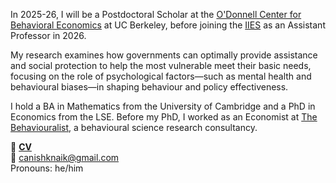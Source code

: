 In 2025-26, I will be a Postdoctoral Scholar at the [O'Donnell Center for Behavioral Economics](https://haas.berkeley.edu/behavioral-economics/) at UC Berkeley, before joining the [IIES](https://www.su.se/institute-for-international-economic-studies/) as an Assistant Professor in 2026.

My research examines how governments can optimally provide assistance and social protection to help the most vulnerable meet their basic needs, focusing on the role of psychological factors—such as mental health and behavioural biases—in shaping behaviour and policy effectiveness.

I hold a BA in Mathematics from the University of Cambridge and a PhD in Economics from the LSE. Before my PhD, I worked as an Economist at [The Behaviouralist](https://thebehaviouralist.com/), a behavioural science research consultancy.

📄 __[CV](/pdf/CVCN.pdf)__  
📧 [canishknaik@gmail.com](mailto:canishknaik@gmail.com)  
Pronouns: he/him  